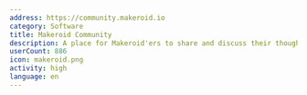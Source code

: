 ```yaml
---
address: https://community.makeroid.io
category: Software
title: Makeroid Community
description: A place for Makeroid'ers to share and discuss their thoughts
userCount: 886
icon: makeroid.png
activity: high
language: en
---
```

